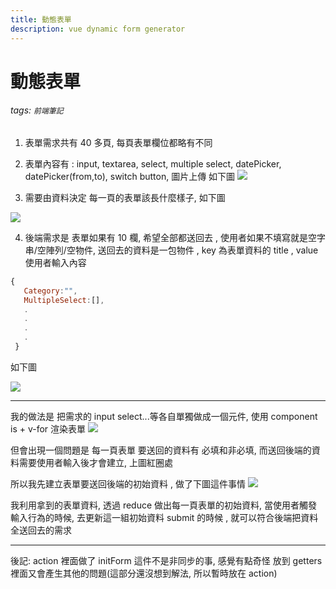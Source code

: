 ```yaml
---
title: 動態表單
description: vue dynamic form generator
---
```


# 動態表單

###### tags: `前端筆記`

1. 表單需求共有 40 多頁, 每頁表單欄位都略有不同

2. 表單內容有 : input, textarea, select, multiple select, datePicker, datePicker(from,to), switch button, 圖片上傳
 如下圖
![](https://i.imgur.com/vVRQOxn.png)


3. 需要由資料決定 每一頁的表單該長什麼樣子, 如下圖

![](https://i.imgur.com/QztZTA9.png)


4. 後端需求是 表單如果有 10 欄, 希望全部都送回去 , 使用者如果不填寫就是空字串/空陣列/空物件, 送回去的資料是一包物件 , key 為表單資料的 title , value 使用者輸入內容
```js
{
   Category:"",
   MultipleSelect:[],
   .
   .
   .
   .
 }

```
如下圖

![](https://i.imgur.com/VQnT0Qk.png)

---

我的做法是 把需求的 input select...等各自單獨做成一個元件,
使用 component is + v-for 渲染表單
![](https://i.imgur.com/hU16faQ.png)

但會出現一個問題是 每一頁表單 要送回的資料有 必填和非必填, 而送回後端的資料需要使用者輸入後才會建立, 上圖紅圈處

所以我先建立表單要送回後端的初始資料 , 做了下圖這件事情
![](https://i.imgur.com/tQjPrQ0.png)

我利用拿到的表單資料, 透過 reduce 做出每一頁表單的初始資料, 當使用者觸發輸入行為的時候, 去更新這一組初始資料
submit 的時候 , 就可以符合後端把資料全送回去的需求

---

後記: action 裡面做了 initForm 這件不是非同步的事, 感覺有點奇怪
放到 getters 裡面又會產生其他的問題(這部分還沒想到解法, 所以暫時放在 action)



